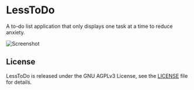 # LessToDo
A to-do list application that only displays one task at a time to reduce anxiety.

![Screenshot](http://puu.sh/q3FDi/52d9e2eac7.png)

## License
LessToDo is released under the GNU AGPLv3 License, see the [LICENSE](./LICENSE) file for details.

